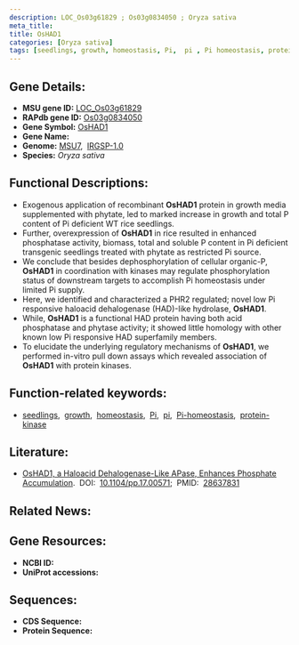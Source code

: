 ```yaml
---
description: LOC_Os03g61829 ; Os03g0834050 ; Oryza sativa
meta_title:
title: OsHAD1
categories: [Oryza sativa]
tags: [seedlings, growth, homeostasis, Pi,  pi , Pi homeostasis, protein kinase]
---
```


## Gene Details:
- **MSU gene ID:** [LOC_Os03g61829](http://rice.uga.edu/cgi-bin/ORF_infopage.cgi?orf=LOC_Os03g61829)  
- **RAPdb gene ID:** [Os03g0834050](https://rapdb.dna.affrc.go.jp/locus/?name=Os03g0834050)  
- **Gene Symbol:** <u>OsHAD1</u>
- **Gene Name:**
- **Genome:**  [MSU7](http://rice.uga.edu/),&nbsp;&nbsp;[IRGSP-1.0](https://rapdb.dna.affrc.go.jp/download/irgsp1.html)
- **Species:** *Oryza sativa*

## Functional Descriptions:
   - Exogenous application of recombinant **OsHAD1** protein in growth media supplemented with phytate, led to marked increase in growth and total P content of Pi deficient WT rice seedlings.
   - Further, overexpression of **OsHAD1** in rice resulted in enhanced phosphatase activity, biomass, total and soluble P content in Pi deficient transgenic seedlings treated with phytate as restricted Pi source.
   - We conclude that besides dephosphorylation of cellular organic-P, **OsHAD1** in coordination with kinases may regulate phosphorylation status of downstream targets to accomplish Pi homeostasis under limited Pi supply.
   - Here, we identified and characterized a PHR2 regulated; novel low Pi responsive haloacid dehalogenase (HAD)-like hydrolase, **OsHAD1**.
   - While, **OsHAD1** is a functional HAD protein having both acid phosphatase and phytase activity; it showed little homology with other known low Pi responsive HAD superfamily members.
   - To elucidate the underlying regulatory mechanisms of **OsHAD1**, we performed in-vitro pull down assays which revealed association of **OsHAD1** with protein kinases.

## Function-related keywords:
   - [seedlings](/tags/seedlings/),&nbsp;&nbsp;[growth](/tags/growth/),&nbsp;&nbsp;[homeostasis](/tags/homeostasis/),&nbsp;&nbsp;[Pi](/tags/Pi/),&nbsp;&nbsp;[pi](/tags/pi/),&nbsp;&nbsp;[Pi-homeostasis](/tags/Pi-homeostasis/),&nbsp;&nbsp;[protein-kinase](/tags/protein-kinase/)

## Literature:
   - [OsHAD1, a Haloacid Dehalogenase-Like APase, Enhances Phosphate Accumulation](https://www.doi.org/10.1104/pp.17.00571).&nbsp;&nbsp;DOI:&nbsp;&nbsp;[10.1104/pp.17.00571](https://www.doi.org/10.1104/pp.17.00571);&nbsp;&nbsp;PMID:&nbsp;&nbsp;[28637831](https://pubmed.ncbi.nlm.nih.gov/28637831/)

## Related News:

## Gene Resources:
- **NCBI ID:**  []()
- **UniProt accessions:** [](https://www.uniprot.org/uniprotkb//entry)

## Sequences:
- **CDS Sequence:**
- **Protein Sequence:**
